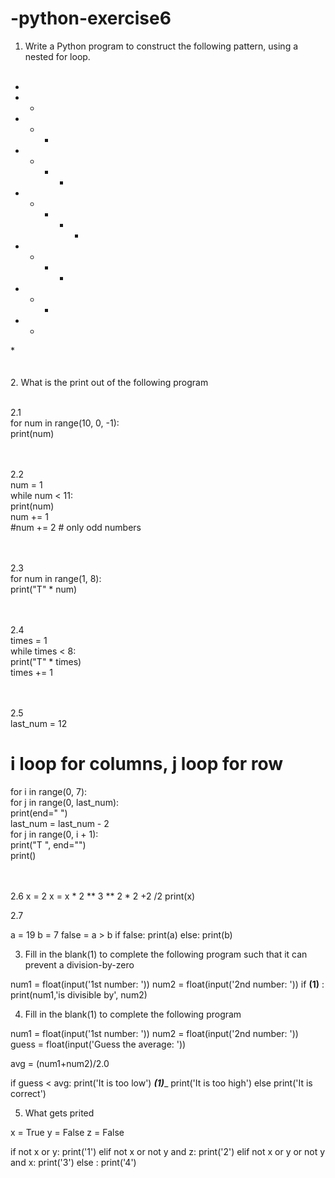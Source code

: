 # -python-exercise6

1. Write a Python program to construct the following pattern, using a nested for loop.</br></br>

* </br>
* * </br>
* * * </br>
* * * * </br>
* * * * * </br>
* * * * </br>
* * * </br>
* * </br>
*</br>
</br>
</br>
2. What is the print out of the following program</br></br>

2.1</br>
for num in range(10, 0, -1): </br>
    print(num)</br></br></br>
    
    
2.2   </br>
num = 1 </br>
while num < 11: </br>
    print(num) </br>
    num += 1 </br>
    #num += 2  # only odd numbers </br></br></br>


2.3 </br>
for num in range(1, 8): </br>
    print("T" * num) </br> </br> </br>
   
   
2.4 </br>
times = 1 </br>
while times < 8: </br>
    print("T" * times) </br>
    times += 1 </br> </br> </br>
    
    
2.5   </br>
last_num = 12 </br>
# i loop for columns, j loop for row </br>
for i in range(0, 7): </br>
    for j in range(0, last_num): </br>
        print(end=" ") </br> 
    last_num = last_num - 2 </br>
    for j in range(0, i + 1): </br>
        print("T ", end="") </br>
    print() </br> </br> </br>
    
    
2.6
x = 2
x = x * 2 ** 3 ** 2 * 2 +2 /2
print(x)


2.7

a = 19
b = 7
false = a > b
if false: 
    print(a)
else:
    print(b)



3. Fill in the blank(1) to complete the following program such that it can prevent a division-by-zero

num1 = float(input('1st number: '))
num2 = float(input('2nd number: '))
if ______(1)______ :
   print(num1,'is divisible by', num2)
   
   
4. Fill in the blank(1) to complete the following program 

num1 = float(input('1st number: '))
num2 = float(input('2nd number: '))
guess = float(input('Guess the average: '))

avg = (num1+num2)/2.0

if guess < avg:
   print('It is too low')
_____(1)______
   print('It is too high')
else
   print('It is correct')
   


5. What gets prited

x = True
y = False
z = False

if not x or y:
    print('1')
elif not x or not y and z:
    print('2')
elif not x or y or not y and x:
    print('3')
else :
    print('4')

